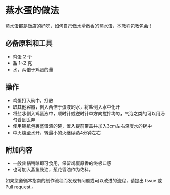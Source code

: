 
# 蒸水蛋的做法

蒸水蛋都是饭店的好吃，如何自己做水滑嫩香的蒸水蛋，本教程包教包会！

## 必备原料和工具

- 鸡蛋 2 个
- 盐 1~2 克
- 水，两倍于鸡蛋的量

## 操作

- 鸡蛋打入碗中，打散
- 取其他容器，倒入两倍于蛋液的水，将盐倒入水中化开
- 将盐水倒入鸡蛋液中，顺时针或逆时针单方向搅拌均匀，气泡之类的可以用汤勺舀到丢弃
- 使用锡纸包裹盛蛋液的碗，置入提前带盖并加入3cm左右深度水的锅中
- 中火烧至水开，转最小的火继续蒸4分钟左右

## 附加内容

- 一般出锅稍晾即可食用，保留鸡蛋原香的终极口感
- 也可加入蒸鱼豉油，葱花香油作为佐料。

如果您遵循本指南的制作流程而发现有问题或可以改进的流程，请提出 Issue 或 Pull request 。
